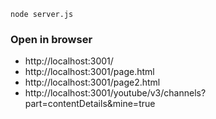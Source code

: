 ```
node server.js
```


### Open in browser
* http://localhost:3001/
* http://localhost:3001/page.html
* http://localhost:3001/page2.html
* http://localhost:3001/youtube/v3/channels?part=contentDetails&mine=true
